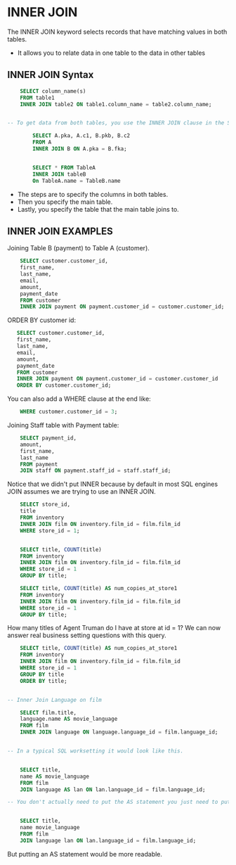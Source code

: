 # INNER JOIN

The INNER JOIN keyword selects records that have matching values in both tables.

- It allows you to relate data in one table to the data in other tables


## INNER JOIN Syntax

```sql
    SELECT column_name(s)
    FROM table1
    INNER JOIN table2 ON table1.column_name = table2.column_name;


-- To get data from both tables, you use the INNER JOIN clause in the SELECT statement i.e. Having two tables A and B.

        SELECT A.pka, A.c1, B.pkb, B.c2
        FROM A
        INNER JOIN B ON A.pka = B.fka;


        SELECT * FROM TableA
        INNER JOIN tableB
        On TableA.name = TableB.name
```

- The steps are to specify the columns in both tables.
- Then you specify the main table.
- Lastly, you specify the table that the main table joins to.

## INNER JOIN EXAMPLES

Joining Table B (payment) to Table A (customer).

```sql
    SELECT customer.customer_id,
    first_name,
    last_name,
    email,
    amount,
    payment_date
    FROM customer
    INNER JOIN payment ON payment.customer_id = customer.customer_id;
```

ORDER BY customer id:

 ```sql
    SELECT customer.customer_id,
    first_name,
    last_name,
    email,
    amount,
    payment_date
    FROM customer
    INNER JOIN payment ON payment.customer_id = customer.customer_id
    ORDER BY customer.customer_id;
```

You can also add a WHERE clause at the end like:

```sql
    WHERE customer.customer_id = 3;
```

Joining Staff table with Payment table:

```sql
    SELECT payment_id,
    amount,
    first_name,
    last_name
    FROM payment
    JOIN staff ON payment.staff_id = staff.staff_id;
```

Notice that we didn't put INNER because by default in most SQL engines JOIN assumes we are trying to use an INNER JOIN.


```sql
    SELECT store_id, 
    title
    FROM inventory
    INNER JOIN film ON inventory.film_id = film.film_id
    WHERE store_id = 1;


    SELECT title, COUNT(title)
    FROM inventory
    INNER JOIN film ON inventory.film_id = film.film_id
    WHERE store_id = 1
    GROUP BY title;

    SELECT title, COUNT(title) AS num_copies_at_store1
    FROM inventory
    INNER JOIN film ON inventory.film_id = film.film_id
    WHERE store_id = 1
    GROUP BY title;
```

How many titles of Agent Truman do I have at store at id = 1?  We can now answer real business setting questions with this query.

```sql
    SELECT title, COUNT(title) AS num_copies_at_store1
    FROM inventory
    INNER JOIN film ON inventory.film_id = film.film_id
    WHERE store_id = 1
    GROUP BY title
    ORDER BY title;


-- Inner Join Language on film

    SELECT film.title, 
    language.name AS movie_language
    FROM film
    INNER JOIN language ON language.language_id = film.language_id;


-- In a typical SQL worksetting it would look like this.


    SELECT title,
    name AS movie_language
    FROM film
    JOIN language AS lan ON lan.language_id = film.language_id;

-- You don't actually need to put the AS statement you just need to put a space.


    SELECT title,
    name movie_language
    FROM film
    JOIN language lan ON lan.language_id = film.language_id;
```

But putting an AS statement would be more readable. 